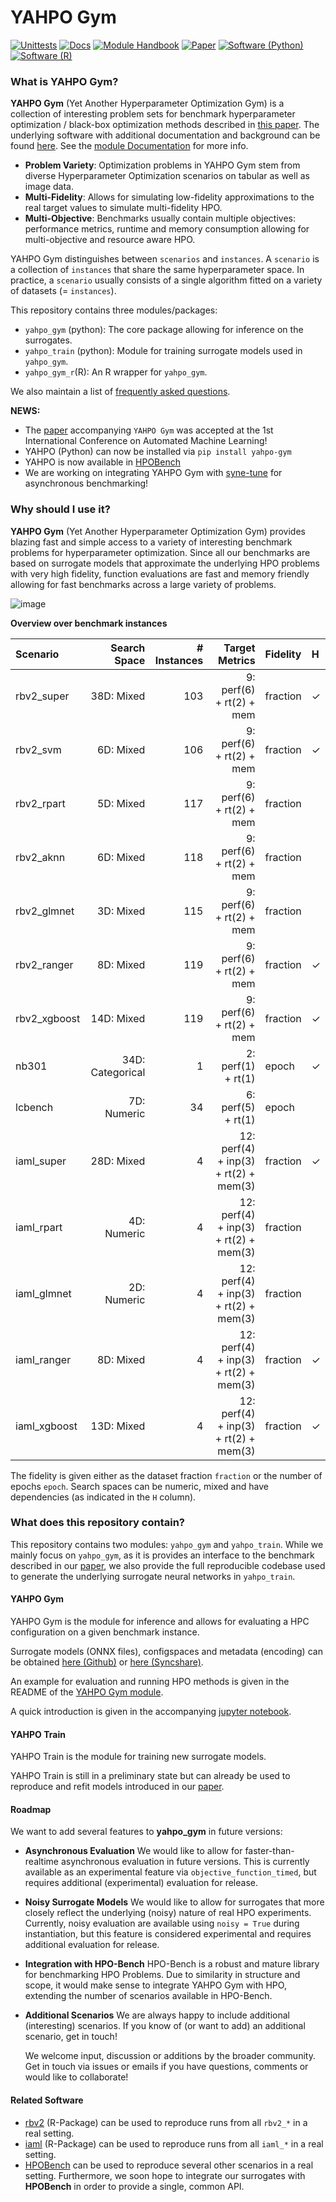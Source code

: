 # YAHPO Gym
[![Unittests](https://github.com/slds-lmu/yahpo_gym/actions/workflows/unittests_gym_py.yml/badge.svg?branch=main)](https://github.com/slds-lmu/yahpo_gym/actions)
[![Docs](https://github.com/slds-lmu/yahpo_gym/actions/workflows/docs.yml/badge.svg?branch=main)](https://github.com/slds-lmu/yahpo_gym/actions)
[![Module Handbook](https://img.shields.io/badge/Website-Documentation-blue)](https://slds-lmu.github.io/yahpo_gym/)
[![Paper](https://img.shields.io/badge/arXiv-Paper-blue)](https://arxiv.org/abs/2109.03670)
[![Software (Python)](https://img.shields.io/badge/Software-Python-green)](https://github.com/slds-lmu/yahpo_gym/tree/main/yahpo_gym)
[![Software (R)](https://img.shields.io/badge/Software-R-green)](https://github.com/slds-lmu/yahpo_gym/tree/main/yahpo_gym_r)

### What is YAHPO Gym?

**YAHPO Gym** (Yet Another Hyperparameter Optimization Gym) is a collection of interesting problem sets for benchmark hyperparameter optimization / black-box optimization methods described in [this paper](https://arxiv.org/abs/2109.03670).
The underlying software with additional documentation and background can be found [here](https://github.com/slds-lmu/yahpo_gym/tree/main/yahpo_gym).
See the [module Documentation](https://slds-lmu.github.io/yahpo_gym/) for more info.

- **Problem Variety**: Optimization problems in YAHPO Gym stem from diverse Hyperparameter Optimization scenarios on tabular as well as image data.
- **Multi-Fidelity**: Allows for simulating low-fidelity approximations to the real target values to simulate multi-fidelity HPO.
- **Multi-Objective**: Benchmarks usually contain multiple objectives: performance metrics, runtime and memory consumption allowing for multi-objective and resource aware HPO.

YAHPO Gym distinguishes between `scenarios` and `instances`.
A `scenario` is a collection of `instances` that share the same hyperparameter space. In practice, a `scenario` usually consists of a single algorithm fitted on a variety of datasets (= `instances`).

This repository contains three modules/packages:

- `yahpo_gym` (python): The core package allowing for inference on the surrogates.
- `yahpo_train` (python): Module for training surrogate models used in `yahpo_gym`.
- `yahpo_gym_r`(R): An R wrapper for `yahpo_gym`.

We also maintain a list of [frequently asked questions](https://slds-lmu.github.io/yahpo_gym/frequently_asked.html).

**NEWS:**

- The [paper](https://arxiv.org/abs/2109.03670) accompanying `YAHPO Gym` was accepted at the 1st International Conference on Automated Machine Learning!
- YAHPO (Python) can now be installed via `pip install yahpo-gym`
- YAHPO is now available in [HPOBench](https://github.com/automl/HPOBench/)
- We are working on integrating YAHPO Gym with [syne-tune](https://github.com/awslabs/syne-tune) for asynchronous benchmarking!

### Why should I use it?

**YAHPO Gym** (Yet Another Hyperparameter Optimization Gym) provides blazing fast and simple access to a variety of interesting benchmark problems for hyperparameter optimization.
Since all our benchmarks are based on surrogate models that approximate the underlying HPO problems with very high fidelity, function evaluations are fast and memory friendly allowing for fast benchmarks
across a large variety of problems.

![image](https://github.com/slds-lmu/yahpo_gym/blob/main/assets/anytime_average_rank_mf.jpg?raw=true)

**Overview over benchmark instances**

|Scenario    |Search Space    |# Instances|Target Metrics                       |Fidelity| H|
|:-----------|---------------:|----------:|------------------------------------:|:-------|:-|
|rbv2_super  |38D: Mixed      |        103| 9: perf(6) + rt(2) + mem            |fraction| ✓|
|rbv2_svm    | 6D: Mixed      |        106| 9: perf(6) + rt(2) + mem            |fraction| ✓|
|rbv2_rpart  | 5D: Mixed      |        117| 9: perf(6) + rt(2) + mem            |fraction|  |
|rbv2_aknn   | 6D: Mixed      |        118| 9: perf(6) + rt(2) + mem            |fraction|  |
|rbv2_glmnet | 3D: Mixed      |        115| 9: perf(6) + rt(2) + mem            |fraction|  |
|rbv2_ranger | 8D: Mixed      |        119| 9: perf(6) + rt(2) + mem            |fraction| ✓|
|rbv2_xgboost|14D: Mixed      |        119| 9: perf(6) + rt(2) + mem            |fraction| ✓|
|nb301       |34D: Categorical|          1| 2: perf(1) + rt(1)                  |epoch   | ✓|
|lcbench     | 7D: Numeric    |         34| 6: perf(5) + rt(1)                  |epoch   |  |
|iaml_super  |28D: Mixed      |          4|12: perf(4) + inp(3) + rt(2) + mem(3)|fraction| ✓|
|iaml_rpart  | 4D: Numeric    |          4|12: perf(4) + inp(3) + rt(2) + mem(3)|fraction|  |
|iaml_glmnet | 2D: Numeric    |          4|12: perf(4) + inp(3) + rt(2) + mem(3)|fraction|  |
|iaml_ranger | 8D: Mixed      |          4|12: perf(4) + inp(3) + rt(2) + mem(3)|fraction| ✓|
|iaml_xgboost|13D: Mixed      |          4|12: perf(4) + inp(3) + rt(2) + mem(3)|fraction| ✓|

The fidelity is given either as the dataset fraction `fraction` or the number of epochs `epoch`.
Search spaces can be numeric, mixed and have dependencies (as indicated in the `H` column).

### What does this repository contain?

This repository contains two modules: `yahpo_gym` and `yahpo_train`.
While we mainly focus on `yahpo_gym`, as it is provides an interface to the benchmark described in our [paper](https://arxiv.org/abs/2109.03670),
we also provide the full reproducible codebase used to generate the underlying surrogate neural networks in `yahpo_train`.

#### YAHPO Gym

YAHPO Gym is the module for inference and allows for evaluating a HPC configuration on a given benchmark instance.

Surrogate models (ONNX files), configspaces and metadata (encoding) can be obtained [here (Github)](https://github.com/slds-lmu/yahpo_data) or [here (Syncshare)](https://syncandshare.lrz.de/getlink/fiCMkzqj1bv1LfCUyvZKmLvd/).

An example for evaluation and running HPO methods is given in the README of the [YAHPO Gym module](https://github.com/slds-lmu/yahpo_gym/tree/main/yahpo_gym).

A quick introduction is given in the accompanying [jupyter notebook](https://github.com/slds-lmu/yahpo_gym/blob/main/yahpo_gym/notebooks/using_yahpo_gym.ipynb).

#### YAHPO Train

YAHPO Train is the module for training new surrogate models.

YAHPO Train is still in a preliminary state but can already be used to reproduce and refit models introduced in our [paper](https://arxiv.org/abs/2109.03670).

#### Roadmap

We want to add several features to **yahpo_gym** in future versions:

- **Asynchronous Evaluation**
  We would like to allow for faster-than-realtime asynchronous evaluation in future versions. This is currently available as an experimental feature via `objective_function_timed`, but requires additional (experimental) evaluation for release.
- **Noisy Surrogate Models**
  We would like to allow for surrogates that more closely reflect the underlying (noisy) nature of real HPO experiments. Currently, noisy evaluation are available using `noisy = True` during instantiation, but this feature is considered experimental and
  requires additional evaluation for release.
- **Integration with HPO-Bench**
  HPO-Bench is a robust and mature library for benchmarking HPO Problems. Due to similarity in structure and scope, it would make sense to integrate YAHPO Gym with HPO, extending the number of scenarios available in HPO-Bench.
- **Additional Scenarios**
  We are always happy to include additional (interesting) scenarios. If you know of (or want to add) an additional scenario, get in touch!

  We welcome input, discussion or additions by the broader community. Get in touch via issues or emails if you have questions, comments or would like to collaborate!

#### Related Software

- [rbv2](https://github.com/pfistfl/rbv2) (R-Package) can be used to reproduce runs from all `rbv2_*` in a real setting.
- [iaml](https://github.com/sumny/iaml) (R-Package) can be used to reproduce runs from all `iaml_*` in a real setting.
- [HPOBench](https://github.com/automl/HPOBench) can be used to reproduce several other scenarios in a real setting. Furthermore, we soon hope to integrate our surrogates with **HPOBench** in order to provide a single, common API.
